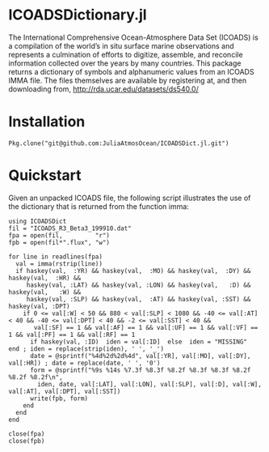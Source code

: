ICOADSDictionary.jl
============

The International Comprehensive Ocean-Atmosphere Data Set (ICOADS) is a compilation
of the world’s in situ surface marine observations and represents a culmination of
efforts to digitize, assemble, and reconcile information collected over the years
by many countries.  This package returns a dictionary of symbols and alphanumeric
values from an ICOADS IMMA file.  The files themselves are available by registering
at, and then downloading from, http://rda.ucar.edu/datasets/ds540.0/

# Installation

    Pkg.clone("git@github.com:JuliaAtmosOcean/ICOADSDict.jl.git")

# Quickstart

Given an unpacked ICOADS file, the following script illustrates the use of the
dictionary that is returned from the function imma:

```
using ICOADSDict
fil = "ICOADS_R3_Beta3_199910.dat"
fpa = open(fil,         "r")
fpb = open(fil*".flux", "w")

for line in readlines(fpa)
  val = imma(rstrip(line))
  if haskey(val,  :YR) && haskey(val,  :MO) && haskey(val,  :DY) &&  haskey(val,  :HR) &&
     haskey(val, :LAT) && haskey(val, :LON) && haskey(val,   :D) &&  haskey(val,   :W) &&
     haskey(val, :SLP) && haskey(val,  :AT) && haskey(val, :SST) &&  haskey(val, :DPT)
    if 0 <= val[:W] < 50 && 880 < val[:SLP] < 1080 && -40 <= val[:AT] < 40 && -40 <= val[:DPT] < 40 && -2 <= val[:SST] < 40 &&
       val[:SF] == 1 && val[:AF] == 1 && val[:UF] == 1 && val[:VF] == 1 && val[:PF] == 1 && val[:RF] == 1
      if haskey(val, :ID)  iden = val[:ID]  else  iden = "MISSING"  end ; iden = replace(strip(iden), ' ', '_')
      date = @sprintf("%4d%2d%2d%4d", val[:YR], val[:MO], val[:DY], val[:HR]) ; date = replace(date, ' ', '0')
      form = @sprintf("%9s %14s %7.3f %8.3f %8.2f %8.3f %8.3f %8.2f %8.2f %8.2f\n",
        iden, date, val[:LAT], val[:LON], val[:SLP], val[:D], val[:W], val[:AT], val[:DPT], val[:SST])
      write(fpb, form)
    end
  end
end

close(fpa)
close(fpb)
```
